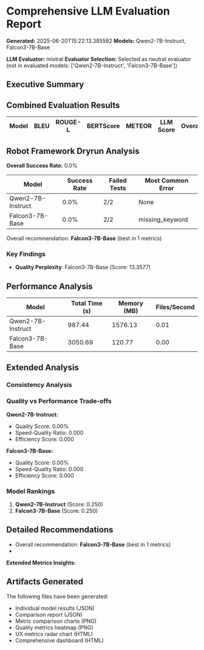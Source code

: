 # Comprehensive LLM Evaluation Report
**Generated:** 2025-06-20T15:22:13.385592
**Models:** Qwen2-7B-Instruct, Falcon3-7B-Base

**LLM Evaluator:** mistral
**Evaluator Selection:** Selected as neutral evaluator (not in evaluated models: ['Qwen2-7B-Instruct', 'Falcon3-7B-Base'])

## Executive Summary

## Combined Evaluation Results

| Model | BLEU | ROUGE-L | BERTScore | METEOR | LLM Score | Overall |
|-------|------|---------|-----------|---------|-----------|---------|

## Robot Framework Dryrun Analysis

**Overall Success Rate:** 0.0%

| Model | Success Rate | Failed Tests | Most Common Error |
|-------|--------------|--------------|-------------------|
| Qwen2-7B-Instruct | 0.0% | 2/2 | None |
| Falcon3-7B-Base | 0.0% | 2/2 | missing_keyword |

Overall recommendation: **Falcon3-7B-Base** (best in 1 metrics)

### Key Findings

- **Quality Perplexity**: Falcon3-7B-Base (Score: 13.3577)

## Performance Analysis

| Model | Total Time (s) | Memory (MB) | Files/Second |
|-------|----------------|-------------|--------------|
| Qwen2-7B-Instruct | 987.44 | 1576.13 | 0.01 |
| Falcon3-7B-Base | 3050.69 | 120.77 | 0.00 |

## Extended Analysis

### Consistency Analysis

### Quality vs Performance Trade-offs

**Qwen2-7B-Instruct:**
- Quality Score: 0.00%
- Speed-Quality Ratio: 0.000
- Efficiency Score: 0.000

**Falcon3-7B-Base:**
- Quality Score: 0.00%
- Speed-Quality Ratio: 0.000
- Efficiency Score: 0.000

### Model Rankings

1. **Qwen2-7B-Instruct** (Score: 0.250)
2. **Falcon3-7B-Base** (Score: 0.250)

## Detailed Recommendations

- Overall recommendation: **Falcon3-7B-Base** (best in 1 metrics)
- 
**Extended Metrics Insights:**

## Artifacts Generated

The following files have been generated:
- Individual model results (JSON)
- Comparison report (JSON)
- Metric comparison charts (PNG)
- Quality metrics heatmap (PNG)
- UX metrics radar chart (HTML)
- Comprehensive dashboard (HTML)
